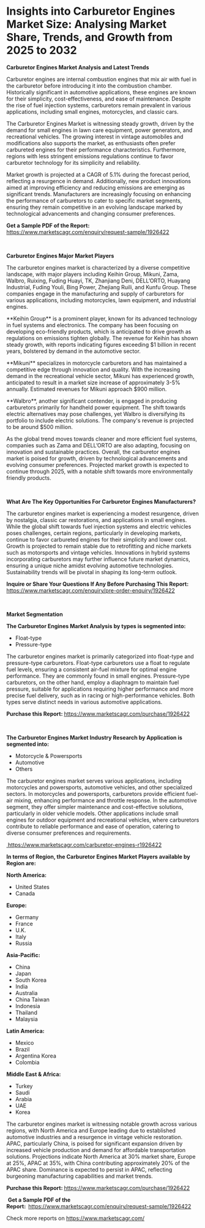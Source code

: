 <p><h1>Insights into Carburetor Engines Market Size: Analysing Market Share, Trends, and Growth from 2025 to 2032</h1></p><p><strong>Carburetor Engines Market Analysis and Latest Trends</strong></p>
<p><p>Carburetor engines are internal combustion engines that mix air with fuel in the carburetor before introducing it into the combustion chamber. Historically significant in automotive applications, these engines are known for their simplicity, cost-effectiveness, and ease of maintenance. Despite the rise of fuel injection systems, carburetors remain prevalent in various applications, including small engines, motorcycles, and classic cars.</p><p>The Carburetor Engines Market is witnessing steady growth, driven by the demand for small engines in lawn care equipment, power generators, and recreational vehicles. The growing interest in vintage automobiles and modifications also supports the market, as enthusiasts often prefer carbureted engines for their performance characteristics. Furthermore, regions with less stringent emissions regulations continue to favor carburetor technology for its simplicity and reliability.</p><p>Market growth is projected at a CAGR of 5.1% during the forecast period, reflecting a resurgence in demand. Additionally, new product innovations aimed at improving efficiency and reducing emissions are emerging as significant trends. Manufacturers are increasingly focusing on enhancing the performance of carburetors to cater to specific market segments, ensuring they remain competitive in an evolving landscape marked by technological advancements and changing consumer preferences.</p></p>
<p><strong>Get a Sample PDF of the Report:&nbsp;</strong> <a href="https://www.marketscagr.com/enquiry/request-sample/1926422?utm_campaign=1126&utm_medium=2&utm_source=Github&utm_content=ia&utm_term=19022025&utm_id=carburetor-engines">https://www.marketscagr.com/enquiry/request-sample/1926422</a></p>
<p>&nbsp;</p>
<p><strong>Carburetor Engines Major Market Players</strong></p>
<p><p>The carburetor engines market is characterized by a diverse competitive landscape, with major players including Keihin Group, Mikuni, Zama, Walbro, Ruixing, Fuding Huayi, TK, Zhanjiang Deni, DELL’ORTO, Huayang Industrial, Fuding Youli, Bing Power, Zhejiang Ruili, and Kunfu Group. These companies engage in the manufacturing and supply of carburetors for various applications, including motorcycles, lawn equipment, and industrial engines.</p><p>**Keihin Group** is a prominent player, known for its advanced technology in fuel systems and electronics. The company has been focusing on developing eco-friendly products, which is anticipated to drive growth as regulations on emissions tighten globally. The revenue for Keihin has shown steady growth, with reports indicating figures exceeding $1 billion in recent years, bolstered by demand in the automotive sector.</p><p>**Mikuni** specializes in motorcycle carburetors and has maintained a competitive edge through innovation and quality. With the increasing demand in the recreational vehicle sector, Mikuni has experienced growth, anticipated to result in a market size increase of approximately 3-5% annually. Estimated revenues for Mikuni approach $900 million.</p><p>**Walbro**, another significant contender, is engaged in producing carburetors primarily for handheld power equipment. The shift towards electric alternatives may pose challenges, yet Walbro is diversifying its portfolio to include electric solutions. The company's revenue is projected to be around $500 million.</p><p>As the global trend moves towards cleaner and more efficient fuel systems, companies such as Zama and DELL’ORTO are also adapting, focusing on innovation and sustainable practices. Overall, the carburetor engines market is poised for growth, driven by technological advancements and evolving consumer preferences. Projected market growth is expected to continue through 2025, with a notable shift towards more environmentally friendly products.</p></p>
<p>&nbsp;</p>
<p><strong>What Are The Key Opportunities For Carburetor Engines Manufacturers?</strong></p>
<p><p>The carburetor engines market is experiencing a modest resurgence, driven by nostalgia, classic car restorations, and applications in small engines. While the global shift towards fuel injection systems and electric vehicles poses challenges, certain regions, particularly in developing markets, continue to favor carbureted engines for their simplicity and lower cost. Growth is projected to remain stable due to retrofitting and niche markets such as motorsports and vintage vehicles. Innovations in hybrid systems incorporating carburetors may further influence future market dynamics, ensuring a unique niche amidst evolving automotive technologies. Sustainability trends will be pivotal in shaping its long-term outlook.</p></p>
<p><strong>Inquire or Share Your Questions If Any Before Purchasing This Report:</strong> <a href="https://www.marketscagr.com/enquiry/pre-order-enquiry/1926422?utm_campaign=1126&utm_medium=2&utm_source=Github&utm_content=ia&utm_term=19022025&utm_id=carburetor-engines">https://www.marketscagr.com/enquiry/pre-order-enquiry/1926422</a></p>
<p>&nbsp;</p>
<p><strong>Market Segmentation</strong></p>
<p><strong>The Carburetor Engines Market Analysis by types is segmented into:</strong></p>
<p><ul><li>Float-type</li><li>Pressure-type</li></ul></p>
<p><p>The carburetor engines market is primarily categorized into float-type and pressure-type carburetors. Float-type carburetors use a float to regulate fuel levels, ensuring a consistent air-fuel mixture for optimal engine performance. They are commonly found in small engines. Pressure-type carburetors, on the other hand, employ a diaphragm to maintain fuel pressure, suitable for applications requiring higher performance and more precise fuel delivery, such as in racing or high-performance vehicles. Both types serve distinct needs in various automotive applications.</p></p>
<p><strong>Purchase this Report:&nbsp;</strong><a href="https://www.marketscagr.com/purchase/1926422?utm_campaign=1126&utm_medium=2&utm_source=Github&utm_content=ia&utm_term=19022025&utm_id=carburetor-engines">https://www.marketscagr.com/purchase/1926422</a></p>
<p>&nbsp;</p>
<p><strong>The Carburetor Engines Market Industry Research by Application is segmented into:</strong></p>
<p><ul><li>Motorcycle & Powersports</li><li>Automotive</li><li>Others</li></ul></p>
<p><p>The carburetor engines market serves various applications, including motorcycles and powersports, automotive vehicles, and other specialized sectors. In motorcycles and powersports, carburetors provide efficient fuel-air mixing, enhancing performance and throttle response. In the automotive segment, they offer simpler maintenance and cost-effective solutions, particularly in older vehicle models. Other applications include small engines for outdoor equipment and recreational vehicles, where carburetors contribute to reliable performance and ease of operation, catering to diverse consumer preferences and requirements.</p></p>
<p><a href="https://www.marketscagr.com/carburetor-engines-r1926422?utm_campaign=1126&utm_medium=2&utm_source=Github&utm_content=ia&utm_term=19022025&utm_id=carburetor-engines">&nbsp;https://www.marketscagr.com/carburetor-engines-r1926422</a></p>
<p><strong>In terms of Region, the Carburetor Engines Market Players available by Region are:</strong></p>
<p>
    <p> <strong> North America: </strong>
        <ul>
            <li>United States</li>
            <li>Canada</li>
        </ul>
        </p> 
    <p> <strong> Europe: </strong>
        <ul>
            <li>Germany</li>
            <li>France</li>
            <li>U.K.</li>
            <li>Italy</li>
            <li>Russia</li>
        </ul>
        </p> 
    <p> <strong> Asia-Pacific: </strong>
        <ul>
            <li>China</li>
            <li>Japan</li>
            <li>South Korea</li>
            <li>India</li>
            <li>Australia</li>
            <li>China Taiwan</li>
            <li>Indonesia</li>
            <li>Thailand</li>
            <li>Malaysia</li>
        </ul>
        </p> 
    <p> <strong> Latin America: </strong>
        <ul>
            <li>Mexico</li>
            <li>Brazil</li>
            <li>Argentina Korea</li>
            <li>Colombia</li>
        </ul>
        </p> 
    <p> <strong> Middle East & Africa: </strong>
        <ul>
            <li>Turkey</li>
            <li>Saudi</li>
            <li>Arabia</li>
            <li>UAE</li>
            <li>Korea</li>
        </ul>
    </p>
    </p>
<p><p>The carburetor engines market is witnessing notable growth across various regions, with North America and Europe leading due to established automotive industries and a resurgence in vintage vehicle restoration. APAC, particularly China, is poised for significant expansion driven by increased vehicle production and demand for affordable transportation solutions. Projections indicate North America at 30% market share, Europe at 25%, APAC at 35%, with China contributing approximately 20% of the APAC share. Dominance is expected to persist in APAC, reflecting burgeoning manufacturing capabilities and market trends.</p></p>
<p><strong>Purchase this Report: </strong><a href="https://www.marketscagr.com/purchase/1926422?utm_campaign=1126&utm_medium=2&utm_source=Github&utm_content=ia&utm_term=19022025&utm_id=carburetor-engines">https://www.marketscagr.com/purchase/1926422</a></p>
<p>&nbsp;<strong>Get a Sample PDF of the Report:&nbsp;&nbsp;</strong><a href="https://www.marketscagr.com/enquiry/request-sample/1926422?utm_campaign=1126&utm_medium=2&utm_source=Github&utm_content=ia&utm_term=19022025&utm_id=carburetor-engines">https://www.marketscagr.com/enquiry/request-sample/1926422</a></p>
<p><strong></strong></p>
<p>Check more reports on <a href="https://www.marketscagr.com/?utm_campaign=1126&utm_medium=2&utm_source=Github&utm_content=ia&utm_term=19022025&utm_id=carburetor-engines">https://www.marketscagr.com/</a></p>